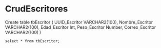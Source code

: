 # CrudEscritores


Create table tbEscritor (
UUID_Escritor VARCHAR2(100),
Nombre_Escritor VARCHAR2(100),
Edad_Escritor Int,
Peso_Escritor Number,
Correo_Escritor VARCHAR2(100)
)

    select * from tbEscritor;
